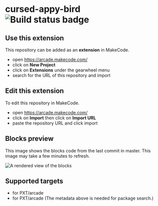 # cursed-appy-bird ![Build status badge](https://github.com/hboiicrates/cursed-appy-bird/workflows/MakeCode/badge.svg)



## Use this extension

This repository can be added as an **extension** in MakeCode.

* open https://arcade.makecode.com/
* click on **New Project**
* click on **Extensions** under the gearwheel menu
* search for the URL of this repository and import

## Edit this extension

To edit this repository in MakeCode.

* open https://arcade.makecode.com/
* click on **Import** then click on **Import URL**
* paste the repository URL and click import

## Blocks preview

This image shows the blocks code from the last commit in master.
This image may take a few minutes to refresh.

![A rendered view of the blocks](https://github.com/hboiicrates/cursed-appy-bird/raw/master/.makecode/blocks.png)

## Supported targets

* for PXT/arcade
* for PXT/arcade
(The metadata above is needed for package search.)

